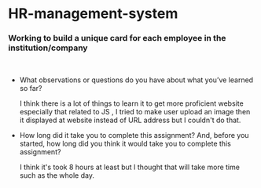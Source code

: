 # HR-management-system
### Working to build a unique card for each employee in the institution/company

<br>

* What observations or questions do you have about what you’ve learned so far?

  I think there is a lot of things to learn it to get more proficient website especially that related to JS , I tried to make user upload an image then it displayed at website instead of URL address but I couldn't do that.

* How long did it take you to complete this assignment? And, before you started, how long did you think it would take you to complete this assignment?

  I think it's took 8 hours at least but I thought that will take more time such as the whole day.